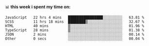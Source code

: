 📊 **this week i spent my time on:**
<!--START_SECTION:waka-->

```text
JavaScript   22 hrs 4 mins   ████████████████░░░░░░░░░   63.81 %
SCSS         11 hrs 18 mins  ████████▒░░░░░░░░░░░░░░░░   32.67 %
HTML         40 mins         ▒░░░░░░░░░░░░░░░░░░░░░░░░   01.96 %
TypeScript   28 mins         ▒░░░░░░░░░░░░░░░░░░░░░░░░   01.38 %
JSON         2 mins          ░░░░░░░░░░░░░░░░░░░░░░░░░   00.14 %
Other        0 secs          ░░░░░░░░░░░░░░░░░░░░░░░░░   00.04 %
```

<!--END_SECTION:waka-->
